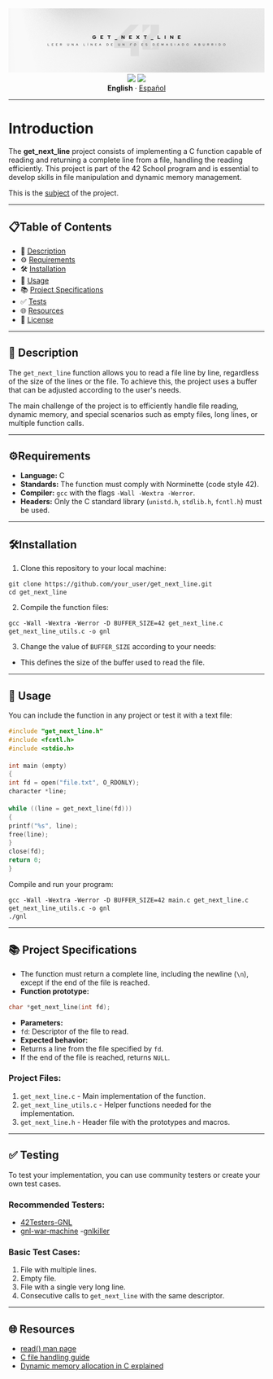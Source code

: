 <div align="center">
  <img src="https://raw.githubusercontent.com/15Galan/42_project-readmes/refs/heads/master/banners/cursus/projects/get_next_line-light.png" />
  <img src="https://img.shields.io/badge/status-finished-darkgreen" />
  <img src="https://img.shields.io/badge/score-125-darkblue" /><br/> 
   <b>English</b> · <a href="/README.md">Español<a>
</div> 

---

# Introduction

The **get_next_line** project consists of implementing a C function capable of reading and returning a complete line from a file, handling the reading efficiently. This project is part of the 42 School program and is essential to develop skills in file manipulation and dynamic memory management.

This is the [subject](es.subject.pdf) of the project.

---

## 📋Table of Contents

- 📖 [Description](#description)
- ⚙️ [Requirements](#requirements)
- 🛠️ [Installation](#installation)
- 🚀 [Usage](#usage)
- 📚 [Project Specifications](#project-specifications)
- ✅ [Tests](#tests)
- 🌐 [Resources](#resources)
- 📜 [License](#license)

---

## 📖 Description

The `get_next_line` function allows you to read a file line by line, regardless of the size of the lines or the file. To achieve this, the project uses a buffer that can be adjusted according to the user's needs.

The main challenge of the project is to efficiently handle file reading, dynamic memory, and special scenarios such as empty files, long lines, or multiple function calls.

---

## ⚙️Requirements

- **Language:** C
- **Standards:** The function must comply with Norminette (code style 42).
- **Compiler:** `gcc` with the flags `-Wall -Wextra -Werror`.
- **Headers:** Only the C standard library (`unistd.h`, `stdlib.h`, `fcntl.h`) must be used.

---

## 🛠️Installation

1. Clone this repository to your local machine:
```tap
git clone https://github.com/your_user/get_next_line.git
cd get_next_line
```

2. Compile the function files:
```tap
gcc -Wall -Wextra -Werror -D BUFFER_SIZE=42 get_next_line.c get_next_line_utils.c -o gnl
```

3. Change the value of `BUFFER_SIZE` according to your needs:
- This defines the size of the buffer used to read the file.

---

## 🚀 Usage

You can include the function in any project or test it with a text file:

```c
#include "get_next_line.h"
#include <fcntl.h>
#include <stdio.h>

int main (empty)
{
int fd = open("file.txt", O_RDONLY);
character *line;

while ((line = get_next_line(fd)))
{
printf("%s", line);
free(line);
}
close(fd);
return 0;
}
```

Compile and run your program:
```tap
gcc -Wall -Wextra -Werror -D BUFFER_SIZE=42 main.c get_next_line.c get_next_line_utils.c -o gnl
./gnl
```

---

## 📚 Project Specifications

- The function must return a complete line, including the newline (`\n`), except if the end of the file is reached.
- **Function prototype:**
```c
char *get_next_line(int fd);
```
- **Parameters:**
- `fd`: Descriptor of the file to read.
- **Expected behavior:**
- Returns a line from the file specified by `fd`.
- If the end of the file is reached, returns `NULL`.

### Project Files:
1. `get_next_line.c` - Main implementation of the function.
2. `get_next_line_utils.c` - Helper functions needed for the implementation.
3. `get_next_line.h` - Header file with the prototypes and macros.

---

## ✅ Testing

To test your implementation, you can use community testers or create your own test cases.

### Recommended Testers:
- [42Testers-GNL](https://github.com/Mazoise/42TESTERS-GNL)
- [gnl-war-machine](https://github.com/Tripouille/gnl-war-machine)
-[gnlkiller](https://github.com/DontBreakAlex/gnlkiller)

### Basic Test Cases:
1. File with multiple lines.
2. Empty file.
3. File with a single very long line.
4. Consecutive calls to `get_next_line` with the same descriptor.

---

## 🌐 Resources

- [read() man page](https://man7.org/linux/man-pages/man2/read.2.html)
- [C file handling guide](https://www.gnu.org/software/libc/manual/html_node/I_002fO-on-Streams.html)
- [Dynamic memory allocation in C explained](https://www.geeksforgeeks.org/dynamic-memory-allocation-in-c-using-malloc-calloc-free-and-realloc/)
